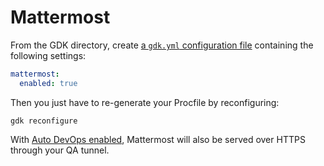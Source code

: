 # Mattermost

From the GDK directory, create [a `gdk.yml` configuration file](../configuration.md)
containing the following settings:

```yaml
mattermost:
  enabled: true
```

Then you just have to re-generate your Procfile by reconfiguring:

```shell
gdk reconfigure
```

With [Auto DevOps enabled](auto_devops/index.md), Mattermost will also be served over HTTPS through your QA tunnel.
